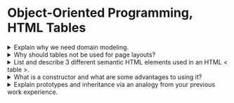 # Object-Oriented Programming, HTML Tables

<details>
<summary>Explain why we need domain modeling.</summary>

Domain modeling is essential because it helps us understand the structure, relationships, and behavior of the entities within a specific area or domain. It provides a clear representation of the problem space, enabling effective communication between stakeholders, developers, and designers. This clarity ensures that software solutions are accurately aligned with the needs and requirements of the domain, leading to better-designed, more maintainable, and scalable systems.

</details>

<details>
<summary>Why should tables not be used for page layouts?</summary>

Tables should not be used for page layouts because they are designed for tabular data, not for structuring the layout of a webpage. Here are some reasons why:

### Semantic Meaning
 Tables are meant to display data in a structured format, such as rows and columns. Using tables for layout purposes violates the semantic meaning of HTML elements, making it harder for search engines and assistive technologies to interpret and understand the content.

### Accessibility
 Screen readers and other assistive technologies rely on the proper semantic structure of HTML to interpret web content for users with disabilities. Using tables for layout can create confusion and accessibility barriers for these users.

### Responsive Design
 Tables are not inherently responsive to different screen sizes and devices. Using CSS for layout allows for more flexible and responsive design, adapting to various screen sizes and orientations.

### Maintenance
 Using tables for layout can make the code more complex and difficult to maintain. CSS provides a cleaner separation between content and presentation, making it easier to update and modify the layout without changing the underlying structure of the HTML.

### Performance
 Tables for layout can lead to slower page loading times, especially for complex layouts with nested tables. CSS-based layouts are generally more lightweight and efficient in terms of performance.

 </details>

 <details>
 <summary>List and describe 3 different semantic HTML elements used in an HTML < table >.</summary>

 ### < caption >: 
 This element is used to provide a title or caption for the table. It typically appears above or below the table and helps provide context or summarize the purpose of the table.

### < thead >
 The < thead > element is used to group the header rows in a table. It typically contains one or more < tr > (table row) elements that represent the column headers of the table.

### < tbody >
 The < tbody > element is used to group the body content of the table. It contains one or more < tr > elements that represent the rows of data in the table.

 </details>

 <details>
 <summary>What is a constructor and what are some advantages to using it?</summary>

 ### Initialization
  Constructors allow you to set initial values for object properties or perform any necessary setup when creating an instance of a class.

### Encapsulation
 Constructors can enforce encapsulation by ensuring that an object is initialized properly before it can be used, helping to maintain the integrity of the object's state.

### Code Reusability
 By encapsulating initialization logic within a constructor, you can easily reuse it whenever you create new instances of the class.

### Clarity and Readability
 Using constructors makes your code more readable and self-explanatory, as it clearly indicates the initialization process for objects of a class.

### Consistency
 Constructors help ensure that objects are created in a consistent manner, reducing the likelihood of errors or unexpected behavior.

</details>

<details>
<summary>Explain prototypes and inheritance via an analogy from your previous work experience.</summary>

Imagine you're tasked with maintaining a fleet of aircraft, each with its own unique set of features and capabilities. Now, let's consider the concept of prototypes and inheritance:

### Prototypes 
In the context of aircraft maintenance, you can think of a prototype as a blueprint or a standard model of an aircraft. This prototype defines the common characteristics and behaviors shared among all aircraft in the fleet. For example, it may include specifications for engine types, fuel capacity, weight distribution, and maintenance procedures.

### Inheritance
 Inheritance in JavaScript is akin to inheriting features and functionalities from a prototype or standard model. Similarly, in aircraft maintenance, when you need to introduce a new type of aircraft to the fleet, you can base its design and functionality on an existing prototype. This new aircraft inherits certain attributes and behaviors from its prototype, such as engine specifications, fuel efficiency, and maintenance protocols.

 </details>
